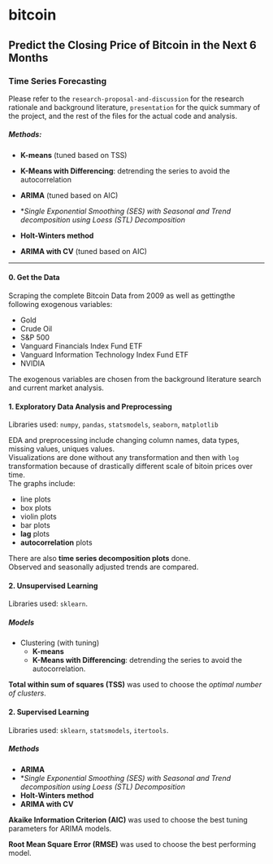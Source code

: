# bitcoin
Predict the Closing Price of Bitcoin in the Next 6 Months
---
### Time Series Forecasting

Please refer to  the `research-proposal-and-discussion` for the research rationale and background literature, `presentation` for the quick summary of the project, and the rest of the files for the actual code and analysis.

##### Methods: 
* **K-means** (tuned based on TSS)
* **K-Means with Differencing**: detrending the series to avoid the autocorrelation

* **ARIMA** (tuned based on AIC)
* **Single Exponential Smoothing (SES) with Seasonal and Trend decomposition using Loess (STL) Decomposition*
* **Holt-Winters method**
* **ARIMA with CV** (tuned based on AIC)

---
#### 0. Get the Data
Scraping the complete Bitcoin Data from 2009 as well as gettingthe following exogenous variables:
* Gold
* Crude Oil
* S&P 500
* Vanguard Financials Index Fund ETF
* Vanguard Information Technology Index Fund ETF
* NVIDIA

The exogenous variables are chosen from the background literature search and current market analysis.

#### 1. Exploratory Data Analysis and Preprocessing

Libraries used: `numpy`, `pandas`, `statsmodels`, `seaborn`, `matplotlib`

EDA and preprocessing include changing column names, data types, missing values, uniques values.  
Visualizations are done without any transformation and then with `log` transformation because of drastically different scale of bitoin prices over time.   
The graphs include:
  * line plots
  * box plots
  * violin plots
  * bar plots
  * **lag** plots
  * **autocorrelation** plots

There are also **time series decomposition plots** done.  
Observed and seasonally adjusted trends are compared. 

#### 2. Unsupervised Learning

Libraries used: `sklearn`.

##### Models
* Clustering (with tuning)
  * **K-means**
  * **K-Means with Differencing**: detrending the series to avoid the autocorrelation.

**Total within sum of squares (TSS)** was used to choose the *optimal number of clusters*.

#### 2. Supervised Learning

Libraries used: `sklearn`, `statsmodels`, `itertools`.

##### Methods
* **ARIMA** 
* **Single Exponential Smoothing (SES) with Seasonal and Trend decomposition using Loess (STL) Decomposition*
* **Holt-Winters method**
* **ARIMA with CV**

**Akaike Information Criterion (AIC)** was used to choose the best tuning parameters for ARIMA models.

**Root Mean Square Error (RMSE)** was used to choose the best performing model.
